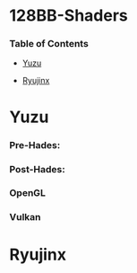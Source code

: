 # 128BB-Shaders
### Table of Contents

- [Yuzu](#Yuzu)

- [Ryujinx](#Ryujinx)


# Yuzu

### Pre-Hades:


### Post-Hades:

### OpenGL
### Vulkan

# Ryujinx
